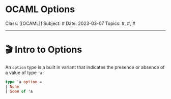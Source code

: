 # OCAML Options
Class: [[OCAML]]
Subject: #
Date: 2023-03-07
Topics: #, #, # 

---

# 🎬 Intro to Options

An `option` type is a built in variant that indicates the presence or absence of a value of type `'a`:
```ocaml
type 'a option = 
| None
| Some of 'a
```

